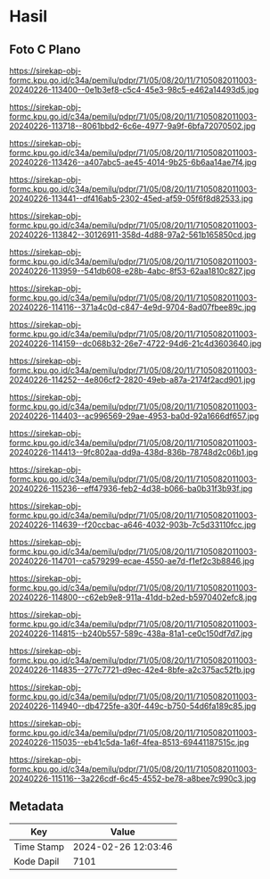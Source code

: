 # Hasil

## Foto C Plano

https://sirekap-obj-formc.kpu.go.id/c34a/pemilu/pdpr/71/05/08/20/11/7105082011003-20240226-113400--0e1b3ef8-c5c4-45e3-98c5-e462a14493d5.jpg

https://sirekap-obj-formc.kpu.go.id/c34a/pemilu/pdpr/71/05/08/20/11/7105082011003-20240226-113718--8061bbd2-6c6e-4977-9a9f-6bfa72070502.jpg

https://sirekap-obj-formc.kpu.go.id/c34a/pemilu/pdpr/71/05/08/20/11/7105082011003-20240226-113426--a407abc5-ae45-4014-9b25-6b6aa14ae7f4.jpg

https://sirekap-obj-formc.kpu.go.id/c34a/pemilu/pdpr/71/05/08/20/11/7105082011003-20240226-113441--df416ab5-2302-45ed-af59-05f6f8d82533.jpg

https://sirekap-obj-formc.kpu.go.id/c34a/pemilu/pdpr/71/05/08/20/11/7105082011003-20240226-113842--30126911-358d-4d88-97a2-561b165850cd.jpg

https://sirekap-obj-formc.kpu.go.id/c34a/pemilu/pdpr/71/05/08/20/11/7105082011003-20240226-113959--541db608-e28b-4abc-8f53-62aa1810c827.jpg

https://sirekap-obj-formc.kpu.go.id/c34a/pemilu/pdpr/71/05/08/20/11/7105082011003-20240226-114116--371a4c0d-c847-4e9d-9704-8ad07fbee89c.jpg

https://sirekap-obj-formc.kpu.go.id/c34a/pemilu/pdpr/71/05/08/20/11/7105082011003-20240226-114159--dc068b32-26e7-4722-94d6-21c4d3603640.jpg

https://sirekap-obj-formc.kpu.go.id/c34a/pemilu/pdpr/71/05/08/20/11/7105082011003-20240226-114252--4e806cf2-2820-49eb-a87a-2174f2acd901.jpg

https://sirekap-obj-formc.kpu.go.id/c34a/pemilu/pdpr/71/05/08/20/11/7105082011003-20240226-114403--ac996569-29ae-4953-ba0d-92a1666df657.jpg

https://sirekap-obj-formc.kpu.go.id/c34a/pemilu/pdpr/71/05/08/20/11/7105082011003-20240226-114413--9fc802aa-dd9a-438d-836b-78748d2c06b1.jpg

https://sirekap-obj-formc.kpu.go.id/c34a/pemilu/pdpr/71/05/08/20/11/7105082011003-20240226-115236--eff47936-feb2-4d38-b066-ba0b31f3b93f.jpg

https://sirekap-obj-formc.kpu.go.id/c34a/pemilu/pdpr/71/05/08/20/11/7105082011003-20240226-114639--f20ccbac-a646-4032-903b-7c5d33110fcc.jpg

https://sirekap-obj-formc.kpu.go.id/c34a/pemilu/pdpr/71/05/08/20/11/7105082011003-20240226-114701--ca579299-ecae-4550-ae7d-f1ef2c3b8846.jpg

https://sirekap-obj-formc.kpu.go.id/c34a/pemilu/pdpr/71/05/08/20/11/7105082011003-20240226-114800--c62eb9e8-911a-41dd-b2ed-b5970402efc8.jpg

https://sirekap-obj-formc.kpu.go.id/c34a/pemilu/pdpr/71/05/08/20/11/7105082011003-20240226-114815--b240b557-589c-438a-81a1-ce0c150df7d7.jpg

https://sirekap-obj-formc.kpu.go.id/c34a/pemilu/pdpr/71/05/08/20/11/7105082011003-20240226-114835--277c7721-d9ec-42e4-8bfe-a2c375ac52fb.jpg

https://sirekap-obj-formc.kpu.go.id/c34a/pemilu/pdpr/71/05/08/20/11/7105082011003-20240226-114940--db4725fe-a30f-449c-b750-54d6fa189c85.jpg

https://sirekap-obj-formc.kpu.go.id/c34a/pemilu/pdpr/71/05/08/20/11/7105082011003-20240226-115035--eb41c5da-1a6f-4fea-8513-69441187515c.jpg

https://sirekap-obj-formc.kpu.go.id/c34a/pemilu/pdpr/71/05/08/20/11/7105082011003-20240226-115116--3a226cdf-6c45-4552-be78-a8bee7c990c3.jpg


## Metadata

| Key        | Value               |
| ---------- | ------------------- |
| Time Stamp | 2024-02-26 12:03:46 |
| Kode Dapil | 7101                |



